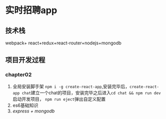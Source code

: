 # 实时招聘app
## 技术栈
webpack+ react+redux+react-router+nodejs+mongodb
## 项目开发过程
### chapter02
1. 全局安装脚手架 `npm i -g create-react-app`,安装完毕后，`create-react-app chat`建立一个chat的项目，安装完毕之后进入`cd chat && npm run dev`启动开发项目， `npm run eject`弹出自定义配置
2. es6基础知识
3. *express + mongodb*
